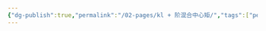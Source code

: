 ```yaml
---
{"dg-publish":true,"permalink":"/02-pages/kl + 阶混合中心矩/","tags":["personal/blog","概率论","概念"]}
---
```


